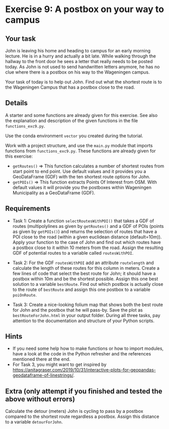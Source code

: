 # Exercise 9: A postbox on your way to campus

## Your task
John is leaving his home and heading to campus for an early morning lecture. He is in a hurry and actually a bit late. While walking through the hallway to the front door he sees a letter that really needs to be posted today. As John is not used to send handwritten letters anymore, he has no clue where there is a postbox on his way to the Wageningen campus. 

Your task of today is to help out John. Find out what the shortest route is to the Wageningen Campus that has a postbox close to the road.


## Details
A starter and some functions are already given for this exercise. See also the explanation and description of the given functions in the file `functions_exc9.py`.

Use the conda environment `vector` you created during the tutorial.

Work with a project structure, and use the `main.py` module that imports functions from `functions_exc9.py`. These functions are already given for this exercise:
- `getRoutes()` => This function calculates a number of shortest routes from start point to end point. Use default values and it provides you a GeoDataFrame (GDF) with the ten shortest route options for John. 
- `getPOIs()` => This function extracts Points Of Interest from OSM. With default values it will provide you the postboxes within Wageningen Municipality as a GeoDataFrame (GDF).


## Requirements
- Task 1: Create a function `selectRoutesWithPOI()` that takes a GDF of routes (multipolylines as given by `getRoutes()` and a GDF of POIs (points as given by `getPOIs()`) and returns the selection of routes that have a POI close to the road (within a given euclidean distance (default=10m)). Apply your function to the case of John and find out which routes have a postbox close to it within 10 meters from the road. Assign the resulting GDF of potential routes to a variable called `routesWithPOI`.

- Task 2: For the GDF `routesWithPOI` add an attribute `routelength` and calculate the length of these routes for this column in meters. Create a few lines of code that select the best route for John; it should have a postbox within 10m and be the shortest possible. Assign this one best solution to a variable `bestRoute`. Find out which postbox is actually close to the route of `bestRoute` and assign this one postbox to a variable `poiOnRoute`.

- Task 3: Create a nice-looking folium map that shows both the best route for John and the postbox that he will pass-by. Save the plot as `bestRouteForJohn.html` in your output folder. During all three tasks, pay attention to the documentation and structure of your Python scripts.


## Hints
- If you need some help how to make functions or how to import modules, have a look at the code in the Python refresher and the references mentioned there at the end. 
- For Task 3, you might want to get inspired by https://anitagraser.com/2019/10/31/interactive-plots-for-geopandas-geodataframe-of-linestrings/.


## Extra (only attempt if you finished and tested the above without errors)
Calculate the detour (meters) John is cycling to pass by a postbox compared to the shortest route regardless a postbox. Assign this distance to a variable `detourForJohn`.
